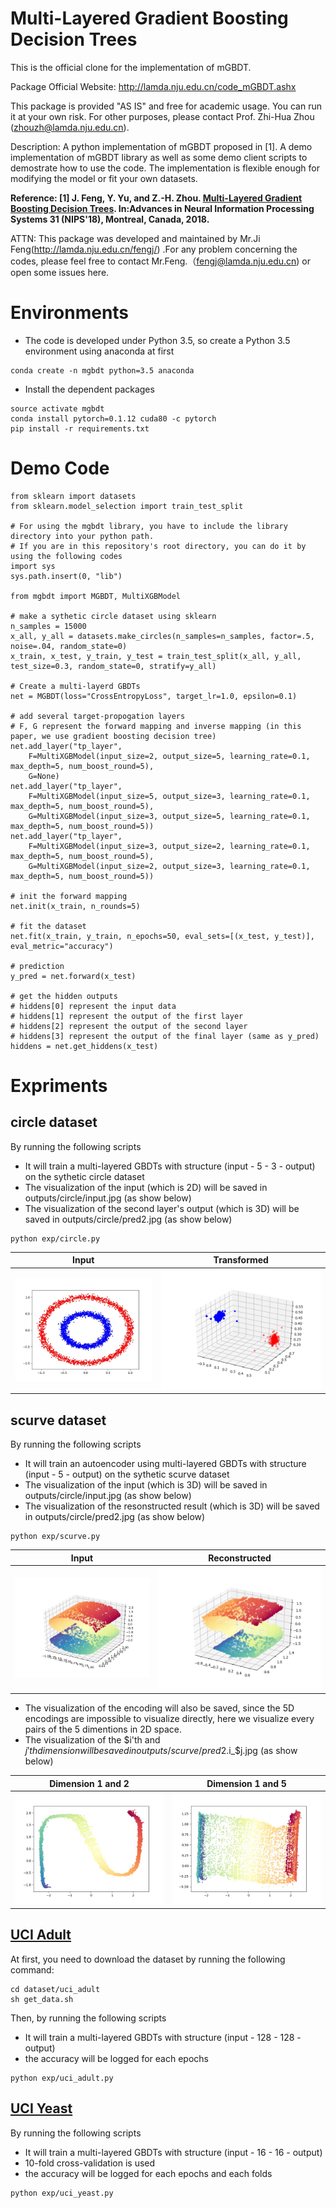 # Multi-Layered Gradient Boosting Decision Trees

This is the official clone for the implementation of mGBDT. 

Package Official Website: http://lamda.nju.edu.cn/code_mGBDT.ashx

This package is provided "AS IS" and free for academic usage. You can run it at your own risk. For other purposes, please contact Prof. Zhi-Hua Zhou (zhouzh@lamda.nju.edu.cn).

Description: A python implementation of mGBDT proposed in [1].
A demo implementation of mGBDT library as well as some demo client scripts to demostrate how to use the code.
The implementation is flexible enough for modifying the model or fit your own datasets.

**Reference: [1] J. Feng, Y. Yu, and Z.-H. Zhou. [Multi-Layered Gradient Boosting Decision Trees](http://lamda.nju.edu.cn/fengj/paper/mGBDT.pdf). In:Advances in Neural Information Processing Systems 31 (NIPS'18), Montreal, Canada, 2018.**

ATTN: This package was developed and maintained by Mr.Ji Feng(http://lamda.nju.edu.cn/fengj/) .For any problem concerning the codes, please feel free to contact Mr.Feng.（fengj@lamda.nju.edu.cn) or open some issues here.

# Environments
- The code is developed under Python 3.5, so create a Python 3.5 environment using anaconda at first
```
conda create -n mgbdt python=3.5 anaconda
```
- Install the dependent packages
```
source activate mgbdt
conda install pytorch=0.1.12 cuda80 -c pytorch
pip install -r requirements.txt
```

# Demo Code

```
from sklearn import datasets
from sklearn.model_selection import train_test_split

# For using the mgbdt library, you have to include the library directory into your python path.
# If you are in this repository's root directory, you can do it by using the following codes
import sys
sys.path.insert(0, "lib")

from mgbdt import MGBDT, MultiXGBModel

# make a sythetic circle dataset using sklearn
n_samples = 15000
x_all, y_all = datasets.make_circles(n_samples=n_samples, factor=.5, noise=.04, random_state=0)
x_train, x_test, y_train, y_test = train_test_split(x_all, y_all, test_size=0.3, random_state=0, stratify=y_all)

# Create a multi-layerd GBDTs
net = MGBDT(loss="CrossEntropyLoss", target_lr=1.0, epsilon=0.1)

# add several target-propogation layers
# F, G represent the forward mapping and inverse mapping (in this paper, we use gradient boosting decision tree)
net.add_layer("tp_layer",
    F=MultiXGBModel(input_size=2, output_size=5, learning_rate=0.1, max_depth=5, num_boost_round=5),
    G=None)
net.add_layer("tp_layer",
    F=MultiXGBModel(input_size=5, output_size=3, learning_rate=0.1, max_depth=5, num_boost_round=5),
    G=MultiXGBModel(input_size=3, output_size=5, learning_rate=0.1, max_depth=5, num_boost_round=5))
net.add_layer("tp_layer",
    F=MultiXGBModel(input_size=3, output_size=2, learning_rate=0.1, max_depth=5, num_boost_round=5),
    G=MultiXGBModel(input_size=2, output_size=3, learning_rate=0.1, max_depth=5, num_boost_round=5))

# init the forward mapping
net.init(x_train, n_rounds=5)

# fit the dataset
net.fit(x_train, y_train, n_epochs=50, eval_sets=[(x_test, y_test)], eval_metric="accuracy")

# prediction
y_pred = net.forward(x_test)

# get the hidden outputs
# hiddens[0] represent the input data
# hiddens[1] represent the output of the first layer
# hiddens[2] represent the output of the second layer
# hiddens[3] represent the output of the final layer (same as y_pred)
hiddens = net.get_hiddens(x_test)
```

# Expriments

## circle dataset
By running the following scripts
- It will train a multi-layered GBDTs with structure (input - 5 - 3 - output) on the sythetic circle dataset
- The visualization of the input (which is 2D) will be saved in outputs/circle/input.jpg (as show below)
- The visualization of the second layer's output (which is 3D) will be saved in outputs/circle/pred2.jpg (as show below)
```
python exp/circle.py
```

Input                          |  Transformed
:-----------------------------:|:------------------------------:
![](figures/circle/input.jpg) |  ![](figures/circle/pred2.jpg)

## scurve dataset
By running the following scripts
- It will train an autoencoder using multi-layered GBDTs with structure (input - 5 - output) on the sythetic scurve dataset
- The visualization of the input (which is 3D) will be saved in outputs/circle/input.jpg (as show below)
- The visualization of the resonstructed result (which is 3D) will be saved in outputs/circle/pred2.jpg (as show below)
```
python exp/scurve.py
```

Input                             |  Reconstructed
:--------------------------------:|:----------------------------------:
![](figures/scurve/input.jpg)    |  ![](figures/scurve/pred2.jpg)

- The visualization of the encoding will also be saved, since the 5D encodings are impossible to visualize directly, here we visualize every pairs of the 5 dimentions in 2D space.
- The visualization of the $i'th and $j'th dimension will be saved in outputs/scurve/pred2.$i_$j.jpg (as show below)

Dimension 1 and 2                 |  Dimension 1 and 5
:--------------------------------:|:----------------------------------:
![](figures/scurve/pred1.1_2.jpg) |  ![](figures/scurve/pred1.1_5.jpg)


## [UCI Adult](https://archive.ics.uci.edu/ml/datasets/adult)
At first, you need to download the dataset by running the following command:
```Shell
cd dataset/uci_adult
sh get_data.sh
```
Then, by running the following scripts
- It will train a multi-layered GBDTs with structure (input - 128 - 128 - output)
- the accuracy will be logged for each epochs
```
python exp/uci_adult.py
```

## [UCI Yeast](https://archive.ics.uci.edu/ml/datasets/Yeast)
By running the following scripts
- It will train a multi-layered GBDTs with structure (input - 16 - 16 - output)
- 10-fold cross-validation is used
- the accuracy will be logged for each epochs and each folds
```
python exp/uci_yeast.py
```
